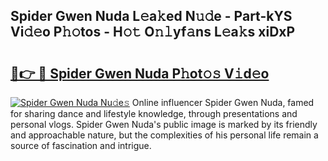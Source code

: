 ## Spider Gwen Nuda L𝚎a𝚔ed N𝚞𝚍e - Part-kYS Vi𝚍𝚎o P𝚑𝚘tos - H𝚘𝚝 O𝚗𝚕yf𝚊ns L𝚎a𝚔s xiDxP

# <h2><a href="http://kf5kb8x.oniu.top/?m=Spider+Gwen+Nuda">🔗👉 🔴 Spider Gwen Nuda P𝚑ot𝚘𝚜 V𝚒d𝚎o</a></h2>

[![Spider Gwen Nuda Nu𝚍e𝚜](https://i.imgur.com/0qMVB7G.gif)](http://kf5kb8x.oniu.top/?m=Spider+Gwen+Nuda)
Online influencer Spider Gwen Nuda, famed for sharing dance and lifestyle knowledge, through presentations and personal vlogs. Spider Gwen Nuda's public image is marked by its friendly and approachable nature, but the complexities of his personal life remain a source of fascination and intrigue.  
